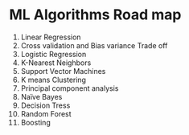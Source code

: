# ML Algorithms Road map

1. Linear Regression
2. Cross validation and Bias variance Trade off
3. Logistic Regression
4. K-Nearest Neighbors
5. Support Vector Machines
6. K means Clustering
7. Principal component analysis
8. Naïve Bayes
9. Decision Tress
10. Random Forest
11. Boosting

